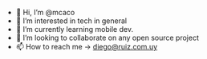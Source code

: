 - 👋 Hi, I’m @mcaco
- 👀 I’m interested in tech in general
- 🌱 I’m currently learning mobile dev.
- 💞️ I’m looking to collaborate on any open source project
- 📫 How to reach me -> diego@ruiz.com.uy

<!---
mcaco/mcaco is a ✨ special ✨ repository because its `README.md` (this file) appears on your GitHub profile.
You can click the Preview link to take a look at your changes.
--->
